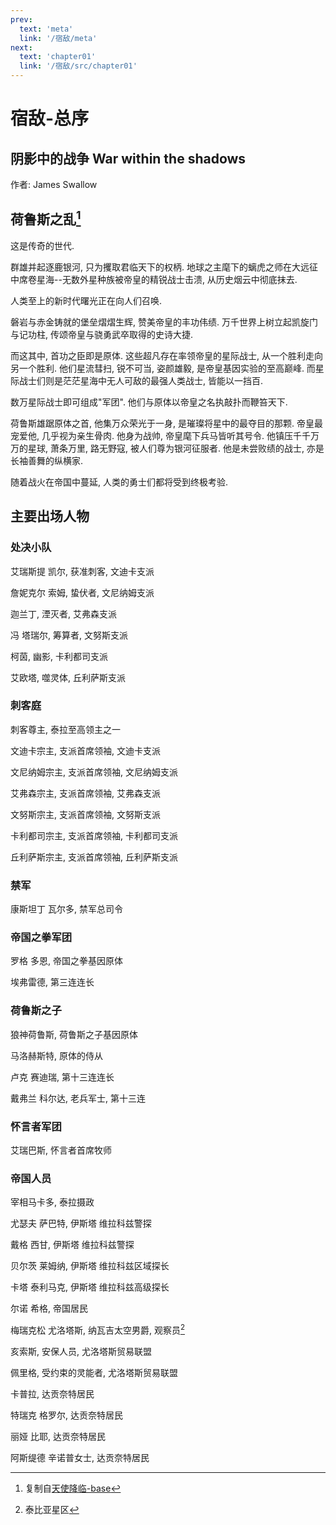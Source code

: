 ```yaml
---
prev:
  text: 'meta'
  link: '/宿敌/meta'
next:
  text: 'chapter01'
  link: '/宿敌/src/chapter01'
---
```


# 宿敌-总序

## 阴影中的战争 War within the shadows

作者: James Swallow

## 荷鲁斯之乱[^0]

这是传奇的世代.

群雄并起逐鹿银河, 只为攫取君临天下的权柄. 地球之主麾下的螭虎之师在大远征中席卷星海--无数外星种族被帝皇的精锐战士击溃, 从历史烟云中彻底抹去.

人类至上的新时代曙光正在向人们召唤.

磐岩与赤金铸就的堡垒熠熠生辉, 赞美帝皇的丰功伟绩. 万千世界上树立起凯旋门与记功柱, 传颂帝皇与骁勇武卒取得的史诗大捷.

而这其中, 首功之臣即是原体. 这些超凡存在率领帝皇的星际战士, 从一个胜利走向另一个胜利. 他们星流彗扫, 锐不可当, 姿颜雄毅, 是帝皇基因实验的至高巅峰. 而星际战士们则是茫茫星海中无人可敌的最强人类战士, 皆能以一挡百.

数万星际战士即可组成"军团". 他们与原体以帝皇之名执敲扑而鞭笞天下.

荷鲁斯雄踞原体之首, 他集万众荣光于一身, 是璀璨将星中的最夺目的那颗. 帝皇最宠爱他, 几乎视为亲生骨肉. 他身为战帅, 帝皇麾下兵马皆听其号令. 他镇压千千万万的星球, 萧条万里, 路无野寇, 被人们尊为银河征服者. 他是未尝败绩的战士, 亦是长袖善舞的纵横家.

随着战火在帝国中蔓延, 人类的勇士们都将受到终极考验.

## 主要出场人物

### 处决小队

艾瑞斯提 凯尔, 获准刺客, 文迪卡支派

詹妮克尔 索姆, 蛰伏者, 文尼纳姆支派

迦兰丁, 湮灭者, 艾弗森支派

冯 塔瑞尔, 筹算者, 文努斯支派

柯茵, 幽影, 卡利都司支派

艾欧塔, 噬灵体, 丘利萨斯支派

### 刺客庭

刺客尊主, 泰拉至高领主之一

文迪卡宗主, 支派首席领袖, 文迪卡支派

文尼纳姆宗主, 支派首席领袖, 文尼纳姆支派

艾弗森宗主, 支派首席领袖, 艾弗森支派

文努斯宗主, 支派首席领袖, 文努斯支派

卡利都司宗主, 支派首席领袖, 卡利都司支派

丘利萨斯宗主, 支派首席领袖, 丘利萨斯支派

### 禁军

康斯坦丁 瓦尔多, 禁军总司令

### 帝国之拳军团

罗格 多恩, 帝国之拳基因原体

埃弗雷德, 第三连连长

### 荷鲁斯之子

狼神荷鲁斯, 荷鲁斯之子基因原体

马洛赫斯特, 原体的侍从

卢克 赛迪瑞, 第十三连连长

戴弗兰 科尔达, 老兵军士, 第十三连

### 怀言者军团

艾瑞巴斯, 怀言者首席牧师

### 帝国人员

宰相马卡多, 泰拉摄政

尤瑟夫 萨巴特, 伊斯塔 维拉科兹警探

戴格 西甘, 伊斯塔 维拉科兹警探

贝尔茨 莱姆纳, 伊斯塔 维拉科兹区域探长

卡塔 泰利马克, 伊斯塔 维拉科兹高级探长

尔诺 希格, 帝国居民

梅瑞克松 尤洛塔斯, 纳瓦吉太空男爵, 观察员[^1]

亥索斯, 安保人员, 尤洛塔斯贸易联盟

佩里格, 受约束的灵能者, 尤洛塔斯贸易联盟

卡普拉, 达贡奈特居民

特瑞克 格罗尔, 达贡奈特居民

丽娅 比耶, 达贡奈特居民

阿斯缇德 辛诺普女士, 达贡奈特居民

[^0]: 复制自[天使降临-base](/天使降临/base)

[^1]: 泰比亚星区


